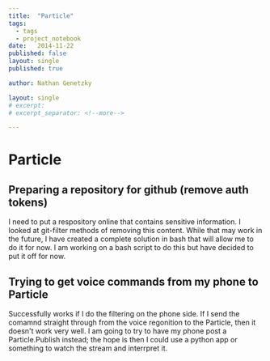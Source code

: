 ```yaml
---
title:  "Particle"
tags:
  - tags
  - project_notebook
date:   2014-11-22
published: false
layout: single
published: true

author: Nathan Genetzky

layout: single
# excerpt:
# excerpt_separator: <!--more-->

---
```



# Particle

## Preparing a repository for github (remove auth tokens)

I need to put a respository online that contains sensitive information. I looked
at git-filter methods of removing this content. While that may work in the future,
I have created a complete solution in bash that will allow me to do it for now.
I am working on a bash script to do this but have decided to put it off for now.

## Trying to get voice commands from my phone to Particle

Successfully works if I do the filtering on the phone side. If I send the comamnd
straight through from the voice regonition to the Particle, then it doesn't work
very well. I am going to try to have my phone post a Particle.Publish instead;
the hope is then I could use a python app or something to watch the stream and 
interrpret it.
